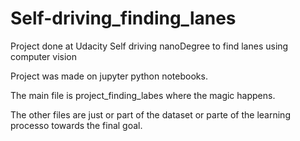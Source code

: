 # Self-driving_finding_lanes
Project done at Udacity Self driving nanoDegree to find lanes using computer vision

Project was made on jupyter python notebooks.

The main file is project_finding_labes where the magic happens.

The other files are just or part of the dataset or parte of the learning processo towards the final goal.

